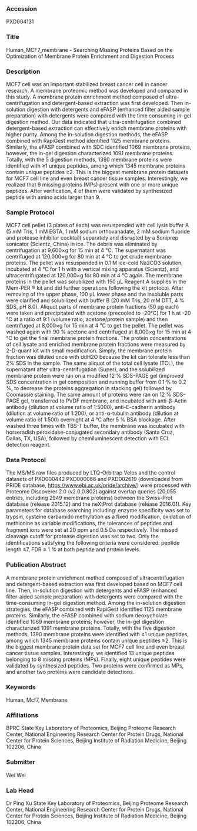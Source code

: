 ### Accession
PXD004131

### Title
Human_MCF7_membrane -  Searching Missing Proteins Based on the Optimization of Membrane Protein Enrichment and Digestion Process

### Description
MCF7 cell was an important stabilized breast cancer cell in cancer research. A membrane proteomic method was developed and compared in this study. A membrane protein enrichment method composed of ultra-centrifugation and detergent-based extraction was first developed. Then in-solution digestion with detergents and eFASP (enhanced filter aided sample preparation) with detergents were compared with the time consuming in-gel digestion method. Our data indicated that ultra-centrifugation combined detergent-based extraction can effectively enrich membrane proteins with higher purity. Among the in-solution digestion methods, the eFASP combined with RapiGest method identified 1125 membrane proteins. Similarly, the eFASP combined with SDC identified 1069 membrane proteins, however, the in-gel digestion characterized 1091 membrane proteins. Totally, with the 5 digestion methods, 1390 membrane proteins were identified with ≥1 unique peptides, among which 1345 membrane proteins contain unique peptides ≥2. This is the biggest membrane protein datasets for MCF7 cell line and even breast cancer tissue samples. Interestingly, we realized that 9 missing proteins (MPs) present with one or more unique peptides. After verification, 4 of them were validated by synthesized peptide with amino acids larger than 9.

### Sample Protocol
MCF7 cell pellet (3 plates of each) was resuspended with cell lysis buffer A (5 mM Tris, 1 mM EGTA, 1 mM sodium orthovanadate, 2 mM sodium fluoride and protease inhibitor cocktail) separately and disrupted by a Soniprep sonicator (Scientz, China) in ice. The debris was eliminated by centrifugation at 9,600×g for 15 min at 4 ℃. The supernatant was centrifuged at 120,000×g for 80 min at 4 ℃ to get crude membrane proteins. The pellet was resuspended in 0.1 M ice-cold Na2CO3 solution, incubated at 4 ℃ for 1 h with a vertical mixing apparatus (Scientz), and ultracentrifugated at 120,000×g for 80 min at 4 ℃ again. The membrane proteins in the pellet was solubilized with 150 μL Reagent A supplies in the Mem-PER ® kit and did further operations following the kit protocol. After removing of the upper phase, 100 μL lower phase and the insoluble parts were clarified and solubilized with buffer B (20 mM Tris, 20 mM DTT, 4 % SDS, pH 8.0). Aliquot parts of membrane protein fractions (50 μg each) were taken and precipitated with acetone (precooled to -20℃) for 1 h at -20 ℃ at a ratio of 9:1 (volume ratio, acetone/protein sample) and then centrifuged at 8,000×g for 15 min at 4 ℃ to get the pellet. The pellet was washed again with 90 % acetone and centrifuged at 8,000×g for 15 min at 4 ℃ to get the final membrane protein fractions. The protein concentrations of cell lysate and enriched membrane protein fractions were measured by 2-D-quant kit with small modification. Simply, the membrane protein fraction was diluted once with ddH2O because the kit can tolerate less than 2% SDS in the sample. The same aliquot of the total cell lysate (TCL), the supernatant after ultra-centrifugation (Super), and the solubilized membrane protein were ran on a modified 12 % SDS-PAGE gel (improved SDS concentration in gel composition and running buffer from 0.1 % to 0.2 %, to decrease the proteins aggregation in stacking gel) followed by Coomassie staining. The same amount of proteins were ran on 12 % SDS-PAGE gel, transferred to PVDF membrane, and incubated with anti-β-Actin antibody (dilution at volume ratio of 1:5000), anti-E-cadherin antibody (dilution at volume ratio of 1:200), or anti-α-tubulin antibody (dilution at volume ratio of 1:500) overnight at 4 ℃ after 5 % BSA blockage. After washed three times with TBS-T buffer, the membrane was incubated with horseradish peroxidase-conjugated secondary antibody (Santa Cruz, Dallas, TX, USA), followed by chemiluminescent detection with ECL detection reagent.

### Data Protocol
The MS/MS raw files produced by LTQ-Orbitrap Velos and the control datasets of PXD000442  PXD000066  and PXD002619  (downloaded from PRIDE database, https://www.ebi.ac.uk/pride/archive/) were processed with Proteome Discoverer 2.0 (v2.0.0.802) against overlap queries (20,055 entries, including 2949 membrane proteins) between the Swiss-Prot database (release 2015.12) and the neXtProt database (release 2016.01). Key parameters for database searching including: enzyme specificity was set to trypsin, cysteine carbamido methylation as a fixed modification, oxidation of methionine as variable modiﬁcations, the tolerances of peptides and fragment ions were set at 20 ppm and 0.5 Da respectively. The missed cleavage cutoff for protease digestion was set to two. Only the identiﬁcations satisfying the following criteria were considered: peptide length ≥7, FDR ≤ 1 % at both peptide and protein levels.

### Publication Abstract
A membrane protein enrichment method composed of ultracentrifugation and detergent-based extraction was first developed based on MCF7 cell line. Then, in-solution digestion with detergents and eFASP (enhanced filter-aided sample preparation) with detergents were compared with the time-consuming in-gel digestion method. Among the in-solution digestion strategies, the eFASP combined with RapiGest identified 1125 membrane proteins. Similarly, the eFASP combined with sodium deoxycholate identified 1069 membrane proteins; however, the in-gel digestion characterized 1091 membrane proteins. Totally, with the five digestion methods, 1390 membrane proteins were identified with &#x2265;1 unique peptides, among which 1345 membrane proteins contain unique peptides &#x2265;2. This is the biggest membrane protein data set for MCF7 cell line and even breast cancer tissue samples. Interestingly, we identified 13 unique peptides belonging to 8 missing proteins (MPs). Finally, eight unique peptides were validated by synthesized peptides. Two proteins were confirmed as MPs, and another two proteins were candidate detections.

### Keywords
Human, Mcf7, Membrane

### Affiliations
BPRC
State Key Laboratory of Proteomics, Beijing Proteome Research Center, National Engineering Research Center for Protein Drugs, National Center for Protein Sciences, Beijing Institute of Radiation Medicine, Beijing 102206, China

### Submitter
Wei Wei

### Lab Head
Dr Ping Xu
State Key Laboratory of Proteomics, Beijing Proteome Research Center, National Engineering Research Center for Protein Drugs, National Center for Protein Sciences, Beijing Institute of Radiation Medicine, Beijing 102206, China


